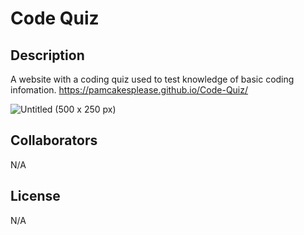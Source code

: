 # Code Quiz

## Description

A website with a coding quiz used to test knowledge of basic coding infomation.
https://pamcakesplease.github.io/Code-Quiz/

![Untitled (500 x 250 px)](https://github.com/pamcakesplease/Code-Quiz/assets/146486121/2f4f5d92-ae09-4996-a8b0-81cc05c792a4)


## Collaborators 

N/A

## License 

N/A




